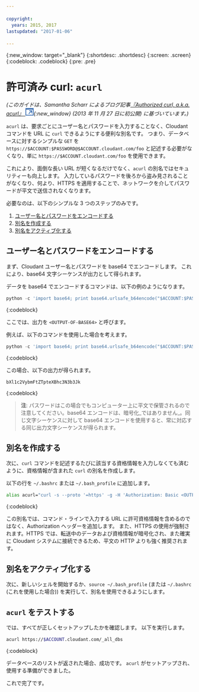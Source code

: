 ```yaml
---

copyright:
  years: 2015, 2017
lastupdated: "2017-01-06"

---
```


{:new_window: target="_blank"}
{:shortdesc: .shortdesc}
{:screen: .screen}
{:codeblock: .codeblock}
{:pre: .pre}

# 許可済み curl: `acurl`

_(このガイドは、Samantha Scharr によるブログ記事[『Authorized curl, a.k.a. acurl』 ![外部リンク・アイコン](../images/launch-glyph.svg "外部リンク・アイコン")](https://cloudant.com/blog/authorized-curl-a-k-a-acurl/){:new_window} (2013 年 11 月 27 日に初公開) に基づいています。)_

`acurl` は、要求ごとにユーザー名とパスワードを入力することなく、Cloudant コマンドを URL に `curl` できるようにする便利な別名です。
つまり、データベースに対するシンプルな `GET` を `https://$ACCOUNT:$PASSWORD@$ACCOUNT.cloudant.com/foo` と記述する必要がなくなり、単に `https://$ACCOUNT.cloudant.com/foo` を使用できます。

これにより、面倒な長い URL が短くなるだけでなく、`acurl` の別名ではセキュリティーも向上します。
入力しているパスワードを後ろから盗み見されることがなくなり、何より、HTTPS を適用することで、ネットワークを介してパスワードが平文で送信されなくなります。

必要なのは、以下のシンプルな 3 つのステップのみです。

1.	[ユーザー名とパスワードをエンコードする](#encode-username-and-password)
2.	[別名を作成する](#create-an-alias)
3.	[別名をアクティブ化する](#activate-the-alias)

## ユーザー名とパスワードをエンコードする

まず、Cloudant ユーザー名とパスワードを base64 でエンコードします。
これにより、base64 文字シーケンスが出力として得られます。

データを base64 でエンコードするコマンドは、以下の例のようになります。

```python
python -c 'import base64; print base64.urlsafe_b64encode("$ACCOUNT:$PASSWORD")'
```
{:codeblock}

ここでは、出力を `<OUTPUT-OF-BASE64>` と呼びます。

例えば、以下のコマンドを使用した場合を考えます。

```python
python -c 'import base64; print base64.urlsafe_b64encode("$ACCOUNT:$PASSWORD")'
```
{:codeblock}

この場合、以下の出力が得られます。

```
bXl1c2VybmFtZTpteXBhc3N3b3Jk
```
{:codeblock}

>	**注**: パスワードはこの場合でもコンピューター上に平文で保管されるので注意してください。base64 エンコードは、暗号化_ではありません_。同じ文字シーケンスに対して base64 エンコードを使用すると、常に対応する同じ出力文字シーケンスが得られます。

## 別名を作成する

次に、`curl` コマンドを記述するたびに該当する資格情報を入力しなくても済むように、資格情報が含まれた `curl` の別名を作成します。

以下の行を `~/.bashrc` または `~/.bash_profile` に追加します。

```sh
alias acurl="curl -s --proto '=https' -g -H 'Authorization: Basic <OUTPUT-OF-BASE64>'"
```
{:codeblock}

この別名では、コマンド・ラインで入力する URL に許可資格情報を含めるのではなく、Authorization ヘッダーを追加します。
また、HTTPS の使用が強制されます。HTTPS では、転送中のデータおよび資格情報が暗号化され、また確実に Cloudant システムに接続できるため、平文の HTTP よりも強く推奨されます。

## 別名をアクティブ化する

次に、新しいシェルを開始するか、`source ~/.bash_profile` (または `~/.bashrc` (これを使用した場合)) を実行して、別名を使用できるようにします。

## `acurl` をテストする

では、すべてが正しくセットアップしたかを確認します。
以下を実行します。

```sh
acurl https://$ACCOUNT.cloudant.com/_all_dbs
```
{:codeblock}

データベースのリストが返された場合、成功です。
`acurl` がセットアップされ、使用する準備ができました。

これで完了です。
